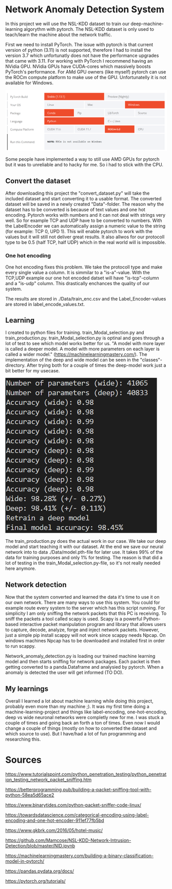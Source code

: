 # Network Anomaly Detection System

In this project we will use the NSL-KDD dataset to train our deep-machine-learning algorythm with pytorch. The NSL-KDD dataset is only used to teach/learn the machine about the network traffic.

First we need to install PyTorch. The issue with pytorch is that current version of python (3.11) is not supported, therefore I had to install the version 3.7 which unfortunatly does not have the performance upgrades that came with 3.11.
For working with PyTorch I  recommend having an NVidia GPU. NVidia GPUs have CUDA-cores which massively boosts PyTorch's performance. For AMd GPU owners (like myself) pytorch can use the ROCm compute platform to make use of the GPU. Unfortunatelly it is not available for Windows.

![ROCm is available on Windows](./pictures/Pytorch_ROCm.png "PyTorch ROCm")

Some people have implemented a way to still use AMD GPUs for pytorch but it was to unreliable and to hacky for me. So i had to stick with the CPU.

## Convert the dataset
After downloading this project the "convert_dataset.py" will take the included dataset and start converting it to a usable format. The converted dataset will be saved in a newly created "Data"-folder.
The reason why the dataset has to be converted is because of text values and one hot encoding. Pytorch works with numbers and it can not deal with strings very well. So for example TCP and UDP have to be converted to numbers. With the LabelEncoder we can automatically assign a numeric value to the string (for example: TCP 0, UPD 1). This will enable pytorch to work with the values but it will still not deliver great results. It also allwos for our protocoll type to be 0.5 (half TCP, half UDP) which in the real world will is impossible.

### One hot encoding
One hot encoding fixes this problem. We take the protocoll type and make every single value a column. It is simmilar to a "is-a"-value. With the TCP,UDP example our one hot encoded datset will have "is-tcp"-column and a "is-udp" column. This drastically enchances the quality of our system.

The results are stored in ./Data/train_enc.csv and the Label_Encoder-values are stored in label_encode_values.txt.

## Learning

I created to python files for training. train_Modal_selection.py and train_production.py. train_Modal_selection.py is optinal and goes through a lot of test to see which model works better for us. "A model with more layer is called a deeper model. A model with more parameters on each layer is called a wider model." (https://machinelearningmastery.com/). The implementation of the deep and wide model can be seen in the "classes"-directory. After trying both for a couple of times the deep-model work just a bit better for my usecase.

![Accurcay of the wide and deep model](./pictures/Screenshot_Modal_Selection.png "Accurcay of the wide and deep model.")

The train_production.py does the actual work in our case. We take our deep model and start teaching it with our dataset. At the end we save our neural network into to data ./Data/model.pth-file for later use. It takes 99% of the data for training purposes and only 1% for testing. The reason is that did a lot of testing in the train_Modal_selection.py-file, so it's not really needed here anymore. 

## Network detection
Now that the system converted and learned the data it's time to use it on our own network. There are many ways to use this system. You could for example route every system to the server which has this script running. For simplicity I am only sniffing the network packets that this PC is receiving. To sniff the packets a tool called scapy is used. Scapy is a powerful Python-based interactive packet manipulation program and library that allows users to capture, decode, analyze, forge and inject network packets. However, just a simple pip install scappy will not work since scappy needs Npcap. On windows machines Npcap has to be downloaded and installed first in order to run scappy. 

Network_anomaly_detection.py is loading our trained machine learning model and then starts sniffing for network packages. Each packet is then getting converted to a panda.Dataframe and analysied by pytorch. When a anomaly is detected the user will get informed (TO DO).  

## My learnings

Overall I learned a lot about machine learning while doing this project, probably even more than my machine ;). It was my first time doing a machine-learning-project and things like label-encoding, one-hot-encoding, deep vs wide neuronal networks were completly new for me. I was stuck a couple of times and going back an forth a ton of times. Even now I would change a couple of things (mostly on how to converted the dataset and which source to use). But I have/had a lot of fun programming and researching this. 

# Sources
https://www.tutorialspoint.com/python_penetration_testing/python_penetration_testing_network_packet_sniffing.htm

https://betterprogramming.pub/building-a-packet-sniffing-tool-with-python-58ea5d65ace2

https://www.binarytides.com/python-packet-sniffer-code-linux/

https://towardsdatascience.com/categorical-encoding-using-label-encoding-and-one-hot-encoder-911ef77fb5bd

https://www.gkbrk.com/2016/05/hotel-music/

https://github.com/Mamcose/NSL-KDD-Network-Intrusion-Detection/blob/master/NID.ipynb

https://machinelearningmastery.com/building-a-binary-classification-model-in-pytorch/

https://pandas.pydata.org/docs/

https://pytorch.org/tutorials/
